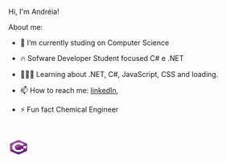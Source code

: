 
Hi, I'm Andréia! 


About me:

- 🔭 I’m currently studing on Computer Science
- 🔥 Sofware Developer Student focused C# e .NET
- 👩🏻‍💻 Learning about .NET, C#, JavaScript, CSS and loading.
- 📫 How to reach me: [linkedIn](https://www.linkedin.com/in/andr%C3%A9ia-barbosa/),
- ⚡ Fun fact Chemical Engineer

  
  ##


<div style="display: inline_block"><br>
  <img align="center" alt="Andreia-Csharp" height="30" width="40" src="https://raw.githubusercontent.com/devicons/devicon/master/icons/csharp/csharp-original.svg">
 
 
 
  
  
 
 

  

